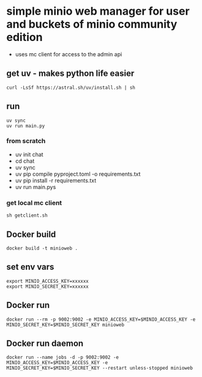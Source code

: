 # simple minio web manager for user and buckets of minio community edition
* uses mc client for access to the admin api

## get uv - makes python life easier
```
curl -LsSf https://astral.sh/uv/install.sh | sh
```

## run
```
uv sync
uv run main.py
```

### from scratch
- uv init chat
- cd chat
- uv sync
- uv pip compile pyproject.toml -o requirements.txt
- uv pip install -r requirements.txt
- uv run main.pys

### get local mc client
```
sh getclient.sh
```

## Docker build
```
docker build -t minioweb .
```

## set env vars
```
export MINIO_ACCESS_KEY=xxxxxx
export MINIO_SECRET_KEY=xxxxxx
```

## Docker run 
```
docker run --rm -p 9002:9002 -e MINIO_ACCESS_KEY=$MINIO_ACCESS_KEY -e MINIO_SECRET_KEY=$MINIO_SECRET_KEY minioweb
```

## Docker run daemon 
```
docker run --name jobs -d -p 9002:9002 -e MINIO_ACCESS_KEY=$MINIO_ACCESS_KEY -e MINIO_SECRET_KEY=$MINIO_SECRET_KEY --restart unless-stopped minioweb
```